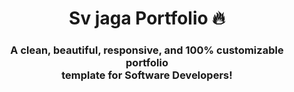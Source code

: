 <h1 align="center"> Sv jaga Portfolio 🔥 </h1> 
<h3 align="center"> A clean, beautiful, responsive, and 100% customizable portfolio <br /> template for Software Developers! </h3>
